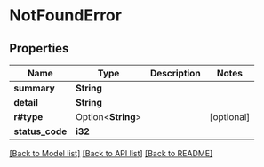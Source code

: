 # NotFoundError

## Properties

Name | Type | Description | Notes
------------ | ------------- | ------------- | -------------
**summary** | **String** |  | 
**detail** | **String** |  | 
**r#type** | Option<**String**> |  | [optional]
**status_code** | **i32** |  | 

[[Back to Model list]](../README.md#documentation-for-models) [[Back to API list]](../README.md#documentation-for-api-endpoints) [[Back to README]](../README.md)


